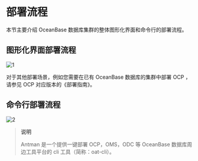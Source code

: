 # 部署流程

本节主要介绍 OceanBase 数据库集群的整体图形化界面和命令行的部署流程。

## 图形化界面部署流程

![1](https://obbusiness-private.oss-cn-shanghai.aliyuncs.com/doc/img/observer-enterprise/V3.2.3/zh-CN/3.deploy-the-oceanbase-database/%E9%83%A8%E7%BD%B2%E6%B5%81%E7%A8%8B1.png)

对于其他部署场景，例如您需要在已有 OceanBase 数据库的集群中部署 OCP ，请参见 OCP 对应版本的《部署指南》。

## 命令行部署流程

![2](https://obbusiness-private.oss-cn-shanghai.aliyuncs.com/doc/img/observer-enterprise/V3.2.3/zh-CN/3.deploy-the-oceanbase-database/%E9%83%A8%E7%BD%B2%E6%B5%81%E7%A8%8B2.png)

> **说明**
>
> Antman 是一个提供一键部署 OCP，OMS，ODC 等 OceanBase 数据库周边工具平台的 cli 工具（简称：oat-cli）。
